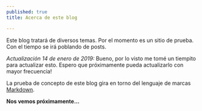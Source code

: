 ```yaml
---
published: true
title: Acerca de este blog

---
```

Este blog tratará de diversos temas. Por el momento es un sitio de prueba. Con el tiempo se irá poblando de posts.

*Actualización 14 de enero de 2019:*
Bueno, por lo visto me tomé un tiempito para actualizar esto. Espero que próximamente pueda actualizarlo con mayor frecuencia!

La prueba de concepto de este blog gira en torno del lenguaje de marcas [Markdown](http://daringfireball.net/projects/markdown/).

**Nos vemos próximamente...**
